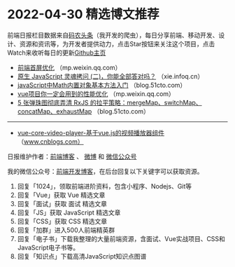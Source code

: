 # 2022-04-30 精选博文推荐

前端日报栏目数据来自[码农头条](http://hao.caibaojian.com.cn/)（我开发的爬虫），每日分享前端、移动开发、设计、资源和资讯等，为开发者提供动力，点击Star按钮来关注这个项目，点击Watch来收听每日的更新[Github主页](https://github.com/kujian/frontendDaily)
* [前端首屏优化](https://mp.weixin.qq.com/s?__biz=Mzg5MjY0NjY2MA==&mid=2247484280&idx=1&sn=df718b784171f2e0016708fac7a1ca3a) （mp.weixin.qq.com）
* [原生 JavaScript 灵魂拷问 (二)，你能全部答对吗？](https://xie.infoq.cn/article/9f4c8f7aae6bab36bacfc8c82) （xie.infoq.cn）
* [javaScript中Math内置对象基本方法入门](https://blog.51cto.com/u_15614290/5260716) （blog.51cto.com）
* [vue项目你一定会用到的性能优化](https://mp.weixin.qq.com/s?__biz=MzA4Nzg0MDM5Nw==&mid=2247512538&idx=1&sn=a98979cc9cf467378392f5bb84e36be2) （mp.weixin.qq.com）
* [5 张弹珠图彻底弄清 RxJS 的拉平策略：mergeMap、switchMap、concatMap、exhaustMap](https://blog.51cto.com/u_13961087/5259844) （blog.51cto.com）

***
* [vue-core-video-player-基于vue.js的视频播放器组件](https://www.cnblogs.com/goOJBK/p/16209251.html) （www.cnblogs.com）

日报维护作者：[前端博客](http://caibaojian.com.cn/) 、 [微博](http://weibo.com/kujian) 和 [微信公众号](https://open.weixin.qq.com/qr/code?username=caibaojian_com)

我的微信公众号：[前端开发博客](https://open.weixin.qq.com/qr/code?username=caibaojian_com)，在后台回复以下关键字可以获取资源。

1. 回复「1024」，领取前端进阶资料，包含小程序、Nodejs、Git等
2. 回复「Vue」获取 Vue 精选文章
3. 回复「面试」获取 面试 精选文章
4. 回复「JS」获取 JavaScript 精选文章
5. 回复「CSS」获取 CSS 精选文章
6. 回复「加群」进入500人前端精英群
7. 回复「电子书」下载我整理的大量前端资源，含面试、Vue实战项目、CSS和JavaScript电子书等。
8. 回复「知识点」下载高清JavaScript知识点图谱